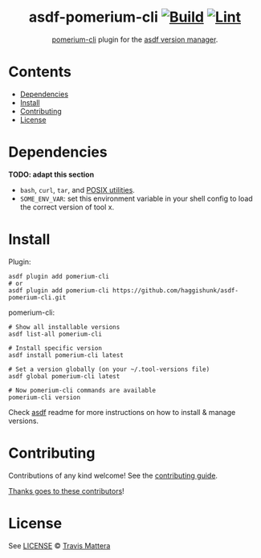 <div align="center">

# asdf-pomerium-cli [![Build](https://github.com/haggishunk/asdf-pomerium-cli/actions/workflows/build.yml/badge.svg)](https://github.com/haggishunk/asdf-pomerium-cli/actions/workflows/build.yml) [![Lint](https://github.com/haggishunk/asdf-pomerium-cli/actions/workflows/lint.yml/badge.svg)](https://github.com/haggishunk/asdf-pomerium-cli/actions/workflows/lint.yml)

[pomerium-cli](https://www.pomerium.com/docs/deploy/clients/pomerium-cli) plugin for the [asdf version manager](https://asdf-vm.com).

</div>

# Contents

- [Dependencies](#dependencies)
- [Install](#install)
- [Contributing](#contributing)
- [License](#license)

# Dependencies

**TODO: adapt this section**

- `bash`, `curl`, `tar`, and [POSIX utilities](https://pubs.opengroup.org/onlinepubs/9699919799/idx/utilities.html).
- `SOME_ENV_VAR`: set this environment variable in your shell config to load the correct version of tool x.

# Install

Plugin:

```shell
asdf plugin add pomerium-cli
# or
asdf plugin add pomerium-cli https://github.com/haggishunk/asdf-pomerium-cli.git
```

pomerium-cli:

```shell
# Show all installable versions
asdf list-all pomerium-cli

# Install specific version
asdf install pomerium-cli latest

# Set a version globally (on your ~/.tool-versions file)
asdf global pomerium-cli latest

# Now pomerium-cli commands are available
pomerium-cli version
```

Check [asdf](https://github.com/asdf-vm/asdf) readme for more instructions on how to
install & manage versions.

# Contributing

Contributions of any kind welcome! See the [contributing guide](contributing.md).

[Thanks goes to these contributors](https://github.com/haggishunk/asdf-pomerium-cli/graphs/contributors)!

# License

See [LICENSE](LICENSE) © [Travis Mattera](https://github.com/haggishunk/)
